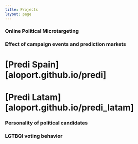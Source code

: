 ```yaml
---
title: Projects
layout: page
---
```

### Online Political Microtargeting



### Effect of campaign events and prediction markets

# [Predi Spain][aloport.github.io/predi]



# [Predi Latam][aloport.github.io/predi_latam]


### Personality of political candidates



### LGTBQI voting behavior
